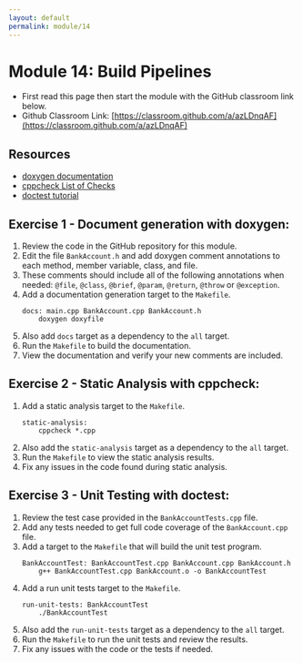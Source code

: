 ```yaml
---
layout: default
permalink: module/14
---
```


# Module 14: Build Pipelines 

* First read this page then start the module with the GitHub classroom link below.
* Github Classroom Link: [https://classroom.github.com/a/azLDnqAF](https://classroom.github.com/a/azLDnqAF)

## Resources

* [doxygen documentation](https://www.doxygen.nl/manual/index.html)
* [cppcheck List of Checks](https://sourceforge.net/p/cppcheck/wiki/ListOfChecks/)
* [doctest tutorial](https://github.com/doctest/doctest/blob/ae7a13539fb71f270b87eb2e874fbac80bc8dda2/doc/markdown/tutorial.md)


## Exercise 1 - Document generation with doxygen: 

1. Review the code in the GitHub repository for this module. 
2. Edit the file `BankAccount.h` and add doxygen comment annotations to each method, member variable, class, and file. 
3. These comments should include all of the following annotations when needed: `@file`, `@class`, `@brief`, `@param`, `@return`, `@throw` or `@exception`.
4. Add a documentation generation target to the `Makefile`.
    ```
    docs: main.cpp BankAccount.cpp BankAccount.h
        doxygen doxyfile
    ```
5. Also add `docs` target as a dependency to the `all` target. 
6. Run the `Makefile` to build the documentation.
7. View the documentation and verify your new comments are included.


## Exercise 2 - Static Analysis with cppcheck:

1. Add a static analysis target to the `Makefile`.
    ```
    static-analysis:
        cppcheck *.cpp
    ```
2. Also add the `static-analysis` target as a dependency to the `all` target.
3. Run the `Makefile` to view the static analysis results.
4. Fix any issues in the code found during static analysis.


## Exercise 3 - Unit Testing with doctest:

1. Review the test case provided in the `BankAccountTests.cpp` file.
2. Add any tests needed to get full code coverage of the `BankAccount.cpp` file.
3. Add a target to the `Makefile` that will build the unit test program.
    ```
    BankAccountTest: BankAccountTest.cpp BankAccount.cpp BankAccount.h
        g++ BankAccountTest.cpp BankAccount.o -o BankAccountTest
    ```
4. Add a run unit tests target to the `Makefile`.
    ```
    run-unit-tests: BankAccountTest
        ./BankAccountTest
    ```
5. Also add the `run-unit-tests` target as a dependency to the `all` target.
6. Run the `Makefile` to run the unit tests and review the results.
7. Fix any issues with the code or the tests if needed.
